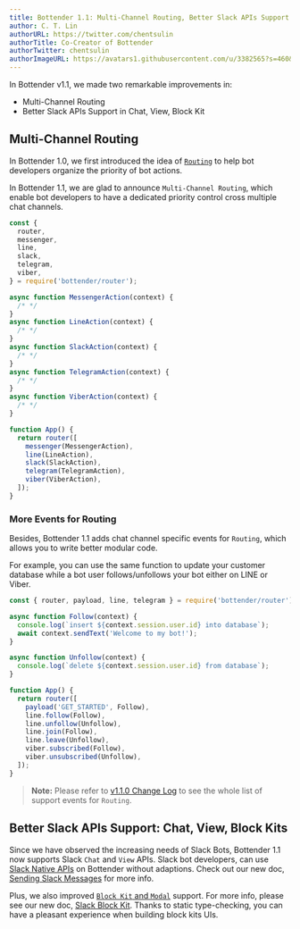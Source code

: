 ```yaml
---
title: Bottender 1.1: Multi-Channel Routing, Better Slack APIs Support in Chat, View, Block Kit
author: C. T. Lin
authorURL: https://twitter.com/chentsulin
authorTitle: Co-Creator of Bottender
authorTwitter: chentsulin
authorImageURL: https://avatars1.githubusercontent.com/u/3382565?s=460&v=4
---
```


In Bottender v1.1, we made two remarkable improvements in:

- Multi-Channel Routing
- Better Slack APIs Support in Chat, View, Block Kit

## Multi-Channel Routing

In Bottender 1.0, we first introduced the idea of [`Routing`](../../docs/the-basics-routing) to help bot developers organize the priority of bot actions.

In Bottender 1.1, we are glad to announce `Multi-Channel Routing`, which enable bot developers to have a dedicated priority control cross multiple chat channels.

```js
const {
  router,
  messenger,
  line,
  slack,
  telegram,
  viber,
} = require('bottender/router');

async function MessengerAction(context) {
  /* */
}
async function LineAction(context) {
  /* */
}
async function SlackAction(context) {
  /* */
}
async function TelegramAction(context) {
  /* */
}
async function ViberAction(context) {
  /* */
}

function App() {
  return router([
    messenger(MessengerAction),
    line(LineAction),
    slack(SlackAction),
    telegram(TelegramAction),
    viber(ViberAction),
  ]);
}
```

### More Events for Routing

Besides, Bottender 1.1 adds chat channel specific events for `Routing`, which allows you to write better modular code.

For example, you can use the same function to update your customer database while a bot user follows/unfollows your bot either on LINE or Viber.

```js
const { router, payload, line, telegram } = require('bottender/router');

async function Follow(context) {
  console.log(`insert ${context.session.user.id} into database`);
  await context.sendText('Welcome to my bot!');
}

async function Unfollow(context) {
  console.log(`delete ${context.session.user.id} from database`);
}

function App() {
  return router([
    payload('GET_STARTED', Follow),
    line.follow(Follow),
    line.unfollow(Unfollow),
    line.join(Follow),
    line.leave(Unfollow),
    viber.subscribed(Follow),
    viber.unsubscribed(Unfollow),
  ]);
}
```

> **Note:**
> Please refer to [v1.1.0 Change Log](https://github.com/Yoctol/bottender/releases/tag/v1.1.0) to see the whole list of support events for `Routing`.

## Better Slack APIs Support: Chat, View, Block Kits

Since we have observed the increasing needs of Slack Bots, Bottender 1.1 now supports Slack `Chat` and `View` APIs. Slack bot developers, can use [Slack Native APIs](https://api.slack.com/methods) on Bottender without adaptions. Check out our new doc, [Sending Slack Messages](../../docs/channel-slack-sending-messages.md) for more info.

Plus, we also improved [`Block Kit` and `Modal`](https://api.slack.com/block-kit) support. For more info, please see our new doc, [Slack Block Kit](../../docs/channel-slack-block-kit.md). Thanks to static type-checking, you can have a pleasant experience when building block kits UIs.

